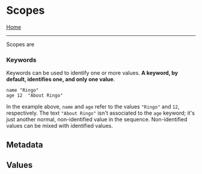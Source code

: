 # Scopes

[Home](../README.md)

---

Scopes are

### Keywords

Keywords can be used to identify one or more values. **A keyword, by default, identifies one, and only one value**.

```
name "Ringo"
age 12  "About Ringo"
```

In the example above, `name` and `age` refer to the values `"Ringo"` and `12`, respectively. The text `"About Ringo"` isn't associated to the `age` keyword; it's just another normal, non-identified value in the sequence. Non-identified values can be mixed with identified values.


## Metadata

## Values


